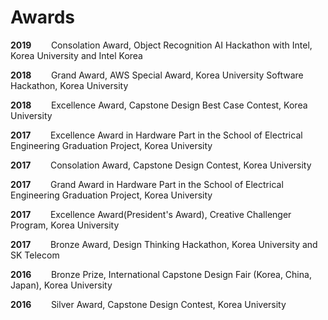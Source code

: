 # Awards

**2019**&nbsp;&nbsp;&nbsp;&nbsp;&nbsp;&nbsp;&nbsp;&nbsp;Consolation Award, Object Recognition AI Hackathon with Intel, Korea University and Intel Korea
    
**2018**&nbsp;&nbsp;&nbsp;&nbsp;&nbsp;&nbsp;&nbsp;&nbsp;Grand Award, AWS Special Award, Korea University Software Hackathon, Korea University

**2018**&nbsp;&nbsp;&nbsp;&nbsp;&nbsp;&nbsp;&nbsp;&nbsp;Excellence Award, Capstone Design Best Case Contest, Korea University

**2017**&nbsp;&nbsp;&nbsp;&nbsp;&nbsp;&nbsp;&nbsp;&nbsp;Excellence Award in Hardware Part in the School of Electrical Engineering Graduation Project, Korea University

**2017**&nbsp;&nbsp;&nbsp;&nbsp;&nbsp;&nbsp;&nbsp;&nbsp;Consolation Award, Capstone Design Contest, Korea University

**2017**&nbsp;&nbsp;&nbsp;&nbsp;&nbsp;&nbsp;&nbsp;&nbsp;Grand Award in Hardware Part in the School of Electrical Engineering Graduation Project, Korea University

**2017**&nbsp;&nbsp;&nbsp;&nbsp;&nbsp;&nbsp;&nbsp;&nbsp;Excellence Award(President's Award), Creative Challenger Program, Korea University

**2017**&nbsp;&nbsp;&nbsp;&nbsp;&nbsp;&nbsp;&nbsp;&nbsp;Bronze Award, Design Thinking Hackathon, Korea University and SK Telecom

**2016**&nbsp;&nbsp;&nbsp;&nbsp;&nbsp;&nbsp;&nbsp;&nbsp;Bronze Prize, International Capstone Design Fair (Korea, China, Japan), Korea University

**2016**&nbsp;&nbsp;&nbsp;&nbsp;&nbsp;&nbsp;&nbsp;&nbsp;Silver Award, Capstone Design Contest, Korea University
